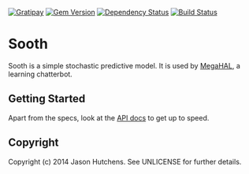 [![Gratipay](//img.shields.io/gratipay/Kranzky.svg)](https://gratipay.com/Kranzky/)
[![Gem Version](https://badge.fury.io/rb/sooth.svg)](http://badge.fury.io/rb/sooth)
[![Dependency Status](https://gemnasium.com/jasonhutchens/sooth.png)](https://gemnasium.com/jasonhutchens/sooth)
[![Build Status](https://semaphoreapp.com/api/v1/projects/6889bf33-e547-4200-a4fb-66b339a83d82/307128/shields_badge.svg)](https://semaphoreapp.com/jasonhutchens/sooth)

Sooth
=====

Sooth is a simple stochastic predictive model. It is used by
[MegaHAL](https://github.com/jasonhutchens/megahal), a learning chatterbot.

Getting Started
---------------

Apart from the specs, look at the [API docs](http://rubydoc.info/github/jasonhutchens/sooth/master/frames) to get up to speed.

Copyright
---------

Copyright (c) 2014 Jason Hutchens. See UNLICENSE for further details.
